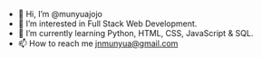 - 👋 Hi, I’m @munyuajojo
- 👀 I’m interested in Full Stack Web Development.
- 🌱 I’m currently learning Python, HTML, CSS, JavaScript & SQL.
- 📫 How to reach me jnmunyua@gmail.com

<!---
munyuajojo/munyuajojo is a ✨ special ✨ repository because its `README.md` (this file) appears on your GitHub profile.
You can click the Preview link to take a look at your changes.
--->
